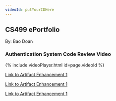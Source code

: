 ```yaml
---
videoId: putYourIDHere
---
```

## CS499 ePortfolio

By: Bao Doan

### Authentication System Code Review Video

{% include videoPlayer.html id=page.videoId %}



[Link to Artifact Enhancement 1](https://bdoan95gl.github.io/artifact1)

[Link to Artifact Enhancement 1](https://bdoan95gl.github.io/artifact3)

[Link to Artifact Enhancement 1](https://bdoan95gl.github.io/artifact3)
